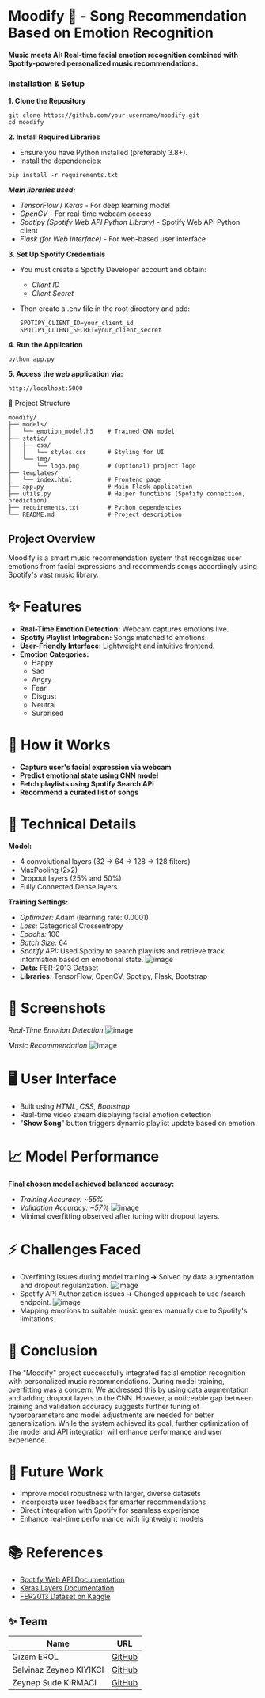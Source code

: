 # Moodify 🎵 - Song Recommendation Based on Emotion Recognition
<p> <b> Music meets AI: Real-time facial emotion recognition combined with Spotify-powered personalized music recommendations. </b></p>

### Installation & Setup
<b>1. Clone the Repository</b>
   ```
   git clone https://github.com/your-username/moodify.git
   cd moodify
   ```
<b>2. Install Required Libraries</b>
   - Ensure you have Python installed (preferably 3.8+).
   - Install the dependencies:
     
   ```
   pip install -r requirements.txt
   ```

<b><i>Main libraries used:</i></b>
  - *TensorFlow* / *Keras*  - For deep learning model 
  - *OpenCV* - For real-time webcam access 
  - *Spotipy (Spotify Web API Python Library)* - Spotify Web API Python client 
  - *Flask (for Web Interface)* - For web-based user interface 

<b>3. Set Up Spotify Credentials</b>
 - You must create a Spotify Developer account and obtain:
     - *Client ID*
     - *Client Secret*
 - Then create a .env file in the root directory and add:
   
   ```
   SPOTIPY_CLIENT_ID=your_client_id
   SPOTIPY_CLIENT_SECRET=your_client_secret

   ```

<b> 4. Run the Application </b>

```
python app.py
```
<b> 5. Access the web application via:</b>

```
http://localhost:5000
```

📁 Project Structure
```
moodify/
├── models/
│   └── emotion_model.h5    # Trained CNN model
├── static/
│   ├── css/
│   │   └── styles.css      # Styling for UI
│   └── img/
│       └── logo.png        # (Optional) project logo
├── templates/
│   └── index.html          # Frontend page
├── app.py                  # Main Flask application
├── utils.py                # Helper functions (Spotify connection, prediction)
├── requirements.txt        # Python dependencies
└── README.md               # Project description
```
## Project Overview
<p> Moodify is a smart music recommendation system that recognizes user emotions from facial expressions and recommends songs accordingly using Spotify's vast music library. </p>

# ✨ Features
- **Real-Time Emotion Detection:** Webcam captures emotions live.
- **Spotify Playlist Integration:** Songs matched to emotions.
- **User-Friendly Interface:** Lightweight and intuitive frontend.
- **Emotion Categories:**
     - Happy
     - Sad
     - Angry
     - Fear
     - Disgust
     - Neutral
     - Surprised

# 🧠 How it Works
   - **Capture user's facial expression via webcam**
   - **Predict emotional state using CNN model**
   - **Fetch playlists using Spotify Search API**
   - **Recommend a curated list of songs**

# 🧪 Technical Details
**Model:**
   - 4 convolutional layers (32 → 64 → 128 → 128 filters)
   - MaxPooling (2x2)
   - Dropout layers (25% and 50%)
   - Fully Connected Dense layers

**Training Settings:**
   - *Optimizer:* Adam (learning rate: 0.0001)
   - *Loss:* Categorical Crossentropy
   - *Epochs:* 100
   - *Batch Size:* 64
   - *Spotify API:* Used Spotipy to search playlists and retrieve track information based on emotional state.
     ![image](https://github.com/user-attachments/assets/8c2adb8c-744e-4cd6-94f0-7c4ee1eb30a9)
   - **Data:** FER-2013 Dataset
   - **Libraries:** TensorFlow, OpenCV, Spotipy, Flask, Bootstrap

# 📸 Screenshots
  *Real-Time Emotion Detection*
  ![image](https://github.com/user-attachments/assets/36b523e1-c6c8-4cd9-a52a-884f96b7cc30)

  *Music Recommendation*
  ![image](https://github.com/user-attachments/assets/33480b3f-d150-4897-81ef-76e3c4ed67ba)

  
# 🖥️ User Interface
  - Built using *HTML*, *CSS*, *Bootstrap*
  - Real-time video stream displaying facial emotion detection
  - "**Show Song**" button triggers dynamic playlist update based on emotion

# 📈 Model Performance
**Final chosen model achieved balanced accuracy:**
  - *Training Accuracy: ~55%*
  - *Validation Accuracy: ~57%*
![image](https://github.com/user-attachments/assets/ca0ec39f-13a6-4715-9f85-2b81dd0e057c)
  - Minimal overfitting observed after tuning with dropout layers.

# ⚡ Challenges Faced
- Overfitting issues during model training ➔ Solved by data augmentation and dropout regularization.
  ![image](https://github.com/user-attachments/assets/669229e3-7621-4b1c-9d4e-d722c27a343e)
- Spotify API Authorization issues ➔ Changed approach to use /search endpoint.
  ![image](https://github.com/user-attachments/assets/6e722ea0-e63c-466f-97b9-7134f3e10d85)
- Mapping emotions to suitable music genres manually due to Spotify's limitations.

# 📰 Conclusion
  <p> The "Moodify" project successfully integrated facial emotion recognition with personalized music recommendations.
During model training, overfitting was a concern. We addressed this by using data augmentation and adding dropout layers to the CNN. However, 
a noticeable gap between training and validation accuracy suggests further tuning of hyperparameters and model adjustments are needed for better generalization.
While the system achieved its goal, further optimization of the model and API integration will enhance performance and user experience.</p>

# 🔮 Future Work
  - Improve model robustness with larger, diverse datasets
  - Incorporate user feedback for smarter recommendations
  - Direct integration with Spotify for seamless experience
  - Enhance real-time performance with lightweight models

# 📚 References
  - [Spotify Web API Documentation](https://developer.spotify.com/documentation/web-api)
  - [Keras Layers Documentation](https://keras.io/api/layers/)
  - [FER2013 Dataset on Kaggle](https://www.kaggle.com/datasets/msambare/fer2013)

## ✨ Team
| Name | URL |
|------|------|
|Gizem EROL| [GitHub](https://github.com/Gizemexe)|
|Selvinaz Zeynep KIYIKCI| [GitHub](https://github.com/selvikiyikci)|
|Zeynep Sude KIRMACI| [GitHub](https://github.com/zeynepkrmc)|

